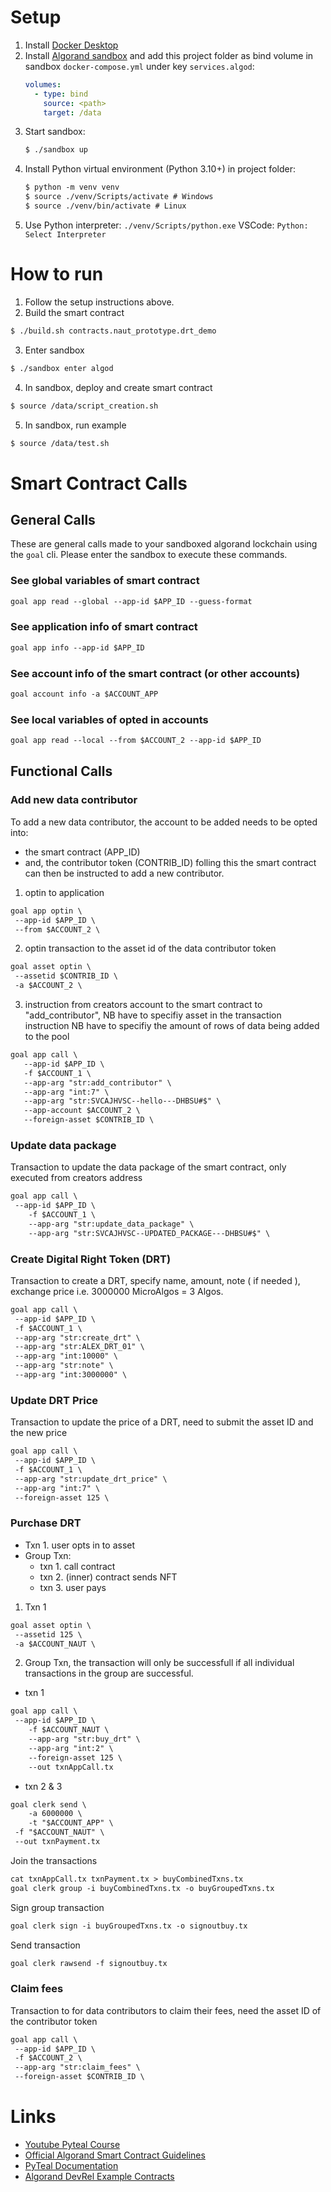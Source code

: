 # Setup

1. Install [Docker Desktop](https://www.docker.com/products/docker-desktop)
2. Install [Algorand sandbox](https://github.com/algorand/sandbox)
   and add this project folder as bind volume in sandbox `docker-compose.yml` under key `services.algod`:
   ```yml
   volumes:
     - type: bind
       source: <path>
       target: /data
   ```
3. Start sandbox:
   ```txt
   $ ./sandbox up
   ```
4. Install Python virtual environment (Python 3.10+) in project folder:
   ```txt
   $ python -m venv venv
   $ source ./venv/Scripts/activate # Windows
   $ source ./venv/bin/activate # Linux
   ```
5. Use Python interpreter: `./venv/Scripts/python.exe`
   VSCode: `Python: Select Interpreter`

# How to run

1. Follow the setup instructions above.
2. Build the smart contract
```txt
$ ./build.sh contracts.naut_prototype.drt_demo
```
3. Enter sandbox
```txt
$ ./sandbox enter algod
```
4. In sandbox, deploy and create smart contract
```txt
$ source /data/script_creation.sh
```
5. In sandbox, run example
```txt
$ source /data/test.sh 
```

# Smart Contract Calls 

## General Calls
These are general calls made to your sandboxed algorand lockchain using the `goal` cli. Please enter the sandbox to execute these commands.
### See global variables of smart contract
```txt
goal app read --global --app-id $APP_ID --guess-format
```

### See application info of smart contract
```txt
goal app info --app-id $APP_ID
```

### See account info of the smart contract (or other accounts)
```txt
goal account info -a $ACCOUNT_APP
```

### See local variables of opted in accounts
```txt
goal app read --local --from $ACCOUNT_2 --app-id $APP_ID
```

## Functional Calls
### Add new data contributor
To add a new data contributor, the account to be added needs to be opted into:
- the smart contract (APP_ID)
- and, the contributor token (CONTRIB_ID)
  folling this the smart contract can then be instructed to add a new contributor.

1. optin to application
```txt
goal app optin \
 --app-id $APP_ID \
 --from $ACCOUNT_2 \
```
2. optin transaction to the asset id of the data contributor token
```txt
goal asset optin \
 --assetid $CONTRIB_ID \
 -a $ACCOUNT_2 \
```
3. instruction from creators account to the smart contract to "add_contributor",
   NB have to specifiy asset in the transaction instruction
   NB have to specifiy the amount of rows of data being added to the pool
```txt
goal app call \
   --app-id $APP_ID \
   -f $ACCOUNT_1 \
   --app-arg "str:add_contributor" \
   --app-arg "int:7" \
   --app-arg "str:SVCAJHVSC--hello---DHBSU#$" \
   --app-account $ACCOUNT_2 \
   --foreign-asset $CONTRIB_ID \
```

### Update data package
Transaction to update the data package of the smart contract, only executed from creators address
```txt
goal app call \
 --app-id $APP_ID \
    -f $ACCOUNT_1 \
    --app-arg "str:update_data_package" \
    --app-arg "str:SVCAJHVSC--UPDATED_PACKAGE---DHBSU#$" \
```

### Create Digital Right Token (DRT)
Transaction to create a DRT, specify name, amount, note ( if needed ), exchange price i.e. 3000000 MicroAlgos = 3 Algos.
```txt
goal app call \
 --app-id $APP_ID \
 -f $ACCOUNT_1 \
 --app-arg "str:create_drt" \
 --app-arg "str:ALEX_DRT_01" \
 --app-arg "int:10000" \
 --app-arg "str:note" \
 --app-arg "int:3000000" \
```

### Update DRT Price
Transaction to update the price of a DRT, need to submit the asset ID and the new price

```txt
goal app call \
 --app-id $APP_ID \
 -f $ACCOUNT_1 \
 --app-arg "str:update_drt_price" \
 --app-arg "int:7" \
 --foreign-asset 125 \
```

### Purchase DRT
- Txn 1. user opts in to asset
- Group Txn:
  * txn 1. call contract
  * txn 2. (inner) contract sends NFT
  * txn 3. user pays

1. Txn 1

```txt
goal asset optin \
 --assetid 125 \
 -a $ACCOUNT_NAUT \
```

2. Group Txn, the transaction will only be successfull if all individual transactions in the group are successful.
- txn 1
```txt
goal app call \
 --app-id $APP_ID \
    -f $ACCOUNT_NAUT \
    --app-arg "str:buy_drt" \
    --app-arg "int:2" \
    --foreign-asset 125 \
    --out txnAppCall.tx
```

- txn 2 & 3
```txt
goal clerk send \
    -a 6000000 \
    -t "$ACCOUNT_APP" \
 -f "$ACCOUNT_NAUT" \
 --out txnPayment.tx
```
Join the transactions
```txt
cat txnAppCall.tx txnPayment.tx > buyCombinedTxns.tx
goal clerk group -i buyCombinedTxns.tx -o buyGroupedTxns.tx
```
Sign group transaction
```txt
goal clerk sign -i buyGroupedTxns.tx -o signoutbuy.tx
```
Send transaction
```txt
goal clerk rawsend -f signoutbuy.tx
```

### Claim fees
Transaction to for data contributors to claim their fees, need the asset ID of the contributor token
```txt
goal app call \
 --app-id $APP_ID \
 -f $ACCOUNT_2 \
 --app-arg "str:claim_fees" \
 --foreign-asset $CONTRIB_ID \
```

# Links

- [Youtube Pyteal Course](https://youtube.com/playlist?list=PLpAdAjL5F75CNnmGbz9Dm_k-z5I6Sv9_x)
- [Official Algorand Smart Contract Guidelines](https://developer.algorand.org/docs/get-details/dapps/avm/teal/guidelines/)
- [PyTeal Documentation](https://pyteal.readthedocs.io/en/latest/index.html)
- [Algorand DevRel Example Contracts](https://github.com/algorand/smart-contracts)
